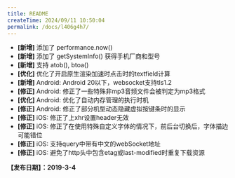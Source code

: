 ```yaml
---
title: README
createTime: 2024/09/11 10:50:04
permalink: /docs/l406g4h7/
---
```


- **[新增]** 添加了 performance.now()
- **[新增]** 添加了 getSystemInfo() 获得手机厂商和型号
- **[新增]** 支持 atob(), btoa()
- **[优化]** 优化了开启原生渲染加速时点击时的textfield计算
- **[新增]** Android: Android 20以下，websocket支持tls1.2
- **[修正]** Android: 修正了一些特殊非mp3音频文件会被判定为mp3格式
- **[优化]** Android: 优化了自动内存管理的执行时机
- **[修正]** Android: 修正了部分机型动态隐藏虚拟按键条时的显示
- **[修正]** iOS: 修正了上xhr设置header无效
- **[修正]** iOS: 修正了在使用特殊自定义字体的情况下，前后台切换后，字体描边可能错位
- **[修正]** iOS: 支持query中带有中文的webSocket地址
- **[修正]** iOS: 避免了http头中包含etag或last-modified时重复下载资源

**【发布日期】：2019-3-4**
